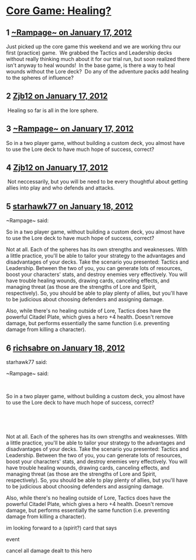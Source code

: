 # [Core Game: Healing?](https://community.fantasyflightgames.com/topic/59142-core-game-healing/)

## 1 [~Rampage~ on January 17, 2012](https://community.fantasyflightgames.com/topic/59142-core-game-healing/?do=findComment&comment=581001)

Just picked up the core game this weekend and we are working thru our first (practice) game.  We grabbed the Tactics and Leadership decks without really thinking much about it for our trial run, but soon realized there isn't anyway to heal wounds!  In the base game, is there a way to heal wounds without the Lore deck?  Do any of the adventure packs add healing to the spheres of influence?

## 2 [Zjb12 on January 17, 2012](https://community.fantasyflightgames.com/topic/59142-core-game-healing/?do=findComment&comment=581003)

 Healing so far is all in the lore sphere.

## 3 [~Rampage~ on January 17, 2012](https://community.fantasyflightgames.com/topic/59142-core-game-healing/?do=findComment&comment=581004)

So in a two player game, without building a custom deck, you almost have to use the Lore deck to have much hope of success, correct?

## 4 [Zjb12 on January 17, 2012](https://community.fantasyflightgames.com/topic/59142-core-game-healing/?do=findComment&comment=581007)

 Not neccessarily, but you will be need to be every thoughtful about getting allies into play and who defends and attacks.

## 5 [starhawk77 on January 18, 2012](https://community.fantasyflightgames.com/topic/59142-core-game-healing/?do=findComment&comment=581019)

~Rampage~ said:

So in a two player game, without building a custom deck, you almost have to use the Lore deck to have much hope of success, correct?



Not at all. Each of the spheres has its own strengths and weaknesses. With a little practice, you'll be able to tailor your strategy to the advantages and disadvantages of your decks. Take the scenario you presented: Tactics and Leadership. Between the two of you, you can generate lots of resources, boost your characters' stats, and destroy enemies very effectively. You will have trouble healing wounds, drawing cards, canceling effects, and managing threat (as those are the strengths of Lore and Spirit, respectively). So, you should be able to play plenty of allies, but you'll have to be judicious about choosing defenders and assigning damage.

Also, while there's no healing outside of Lore, Tactics does have the powerful Citadel Plate, which gives a hero +4 health. Doesn't remove damage, but performs essentially the same function (i.e. preventing damage from killing a character). 

## 6 [richsabre on January 18, 2012](https://community.fantasyflightgames.com/topic/59142-core-game-healing/?do=findComment&comment=581148)

starhawk77 said:

~Rampage~ said:

 

So in a two player game, without building a custom deck, you almost have to use the Lore deck to have much hope of success, correct?

 

 

Not at all. Each of the spheres has its own strengths and weaknesses. With a little practice, you'll be able to tailor your strategy to the advantages and disadvantages of your decks. Take the scenario you presented: Tactics and Leadership. Between the two of you, you can generate lots of resources, boost your characters' stats, and destroy enemies very effectively. You will have trouble healing wounds, drawing cards, canceling effects, and managing threat (as those are the strengths of Lore and Spirit, respectively). So, you should be able to play plenty of allies, but you'll have to be judicious about choosing defenders and assigning damage.

Also, while there's no healing outside of Lore, Tactics does have the powerful Citadel Plate, which gives a hero +4 health. Doesn't remove damage, but performs essentially the same function (i.e. preventing damage from killing a character). 



im looking forward to a (spirit?) card that says

event

cancel all damage dealt to this hero

